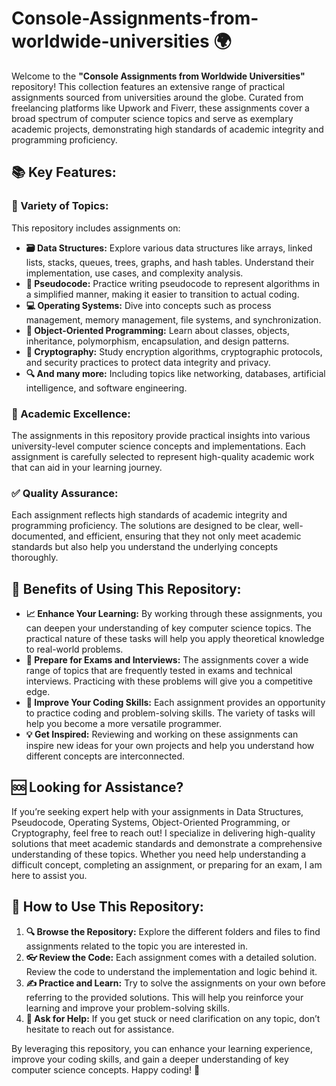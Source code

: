 # Console-Assignments-from-worldwide-universities 🌍

Welcome to the **"Console Assignments from Worldwide Universities"** repository! This collection features an extensive range of practical assignments sourced from universities around the globe. Curated from freelancing platforms like Upwork and Fiverr, these assignments cover a broad spectrum of computer science topics and serve as exemplary academic projects, demonstrating high standards of academic integrity and programming proficiency.

## 📚 Key Features:

### 🌟 Variety of Topics:
This repository includes assignments on:
- **🗃️ Data Structures:** Explore various data structures like arrays, linked lists, stacks, queues, trees, graphs, and hash tables. Understand their implementation, use cases, and complexity analysis.
- **📝 Pseudocode:** Practice writing pseudocode to represent algorithms in a simplified manner, making it easier to transition to actual coding.
- **💻 Operating Systems:** Dive into concepts such as process management, memory management, file systems, and synchronization.
- **🔧 Object-Oriented Programming:** Learn about classes, objects, inheritance, polymorphism, encapsulation, and design patterns.
- **🔐 Cryptography:** Study encryption algorithms, cryptographic protocols, and security practices to protect data integrity and privacy.
- **🔍 And many more:** Including topics like networking, databases, artificial intelligence, and software engineering.

### 🏅 Academic Excellence:
The assignments in this repository provide practical insights into various university-level computer science concepts and implementations. Each assignment is carefully selected to represent high-quality academic work that can aid in your learning journey.

### ✅ Quality Assurance:
Each assignment reflects high standards of academic integrity and programming proficiency. The solutions are designed to be clear, well-documented, and efficient, ensuring that they not only meet academic standards but also help you understand the underlying concepts thoroughly.

## 🎯 Benefits of Using This Repository:

- **📈 Enhance Your Learning:** By working through these assignments, you can deepen your understanding of key computer science topics. The practical nature of these tasks will help you apply theoretical knowledge to real-world problems.
- **📝 Prepare for Exams and Interviews:** The assignments cover a wide range of topics that are frequently tested in exams and technical interviews. Practicing with these problems will give you a competitive edge.
- **💪 Improve Your Coding Skills:** Each assignment provides an opportunity to practice coding and problem-solving skills. The variety of tasks will help you become a more versatile programmer.
- **💡 Get Inspired:** Reviewing and working on these assignments can inspire new ideas for your own projects and help you understand how different concepts are interconnected.

## 🆘 Looking for Assistance?

If you’re seeking expert help with your assignments in Data Structures, Pseudocode, Operating Systems, Object-Oriented Programming, or Cryptography, feel free to reach out! I specialize in delivering high-quality solutions that meet academic standards and demonstrate a comprehensive understanding of these topics. Whether you need help understanding a difficult concept, completing an assignment, or preparing for an exam, I am here to assist you.

## 📂 How to Use This Repository:

1. **🔍 Browse the Repository:** Explore the different folders and files to find assignments related to the topic you are interested in.
2. **👓 Review the Code:** Each assignment comes with a detailed solution. Review the code to understand the implementation and logic behind it.
3. **✍️ Practice and Learn:** Try to solve the assignments on your own before referring to the provided solutions. This will help you reinforce your learning and improve your problem-solving skills.
4. **💬 Ask for Help:** If you get stuck or need clarification on any topic, don’t hesitate to reach out for assistance.

By leveraging this repository, you can enhance your learning experience, improve your coding skills, and gain a deeper understanding of key computer science concepts. Happy coding! 🚀
